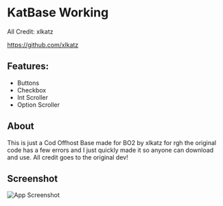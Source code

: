 # KatBase Working

All Credit: xlkatz

https://github.com/xlkatz

Features:
---
- Buttons
- Checkbox
- Int Scroller
- Option Scroller

## About

This is just a Cod Offhost Base made for BO2 by xlkatz for rgh the original code has a few errors and I just quickly made it so anyone can download and use. All credit goes to the original dev!

## Screenshot

![App Screenshot](https://i.imgur.com/tXxhong.png)
